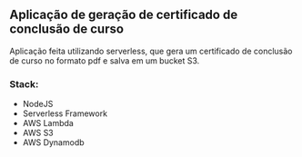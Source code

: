 ## Aplicação de geração de certificado de conclusão de curso

Aplicação feita utilizando serverless, que gera um certificado de conclusão de curso no formato pdf e salva em um bucket S3.

### Stack:
- NodeJS
- Serverless Framework
- AWS Lambda
- AWS S3
- AWS Dynamodb

